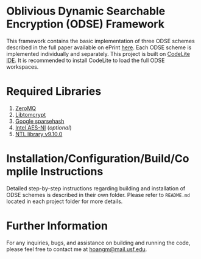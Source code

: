 # Oblivious Dynamic Searchable Encryption (ODSE) Framework

This framework contains the basic implementation of three ODSE schemes described in the full paper available on ePrint [here](https://eprint.iacr.org/2017/1158). Each ODSE scheme is implemented individually and separately. This project is built on [CodeLite IDE](http://codelite.org). It is recommended to install CodeLite to load the full ODSE workspaces. 


# Required Libraries

1. [ZeroMQ](http://zeromq.org/intro:get-the-software)
2. [Libtomcrypt](https://github.com/libtom/libtomcrypt)
3. [Google sparsehash](https://github.com/sparsehash/sparsehash)
4. [Intel AES-NI](https://software.intel.com/en-us/articles/download-the-intel-aesni-sample-library) (*optional*)
5. [NTL library v9.10.0](http://www.shoup.net/ntl/download.html) 

# Installation/Configuration/Build/Complile Instructions

Detailed step-by-step instructions regarding building and installation of ODSE schemes is described in their own folder. Please refer to ``README.md`` located in each project folder for more details.

# Further Information
For any inquiries, bugs, and assistance on building and running the code, please feel free to contact me at  [hoangm@mail.usf.edu](mailto:hoangm@mail.usf.edu?Subject=[ODSE]%20Inquriy).

